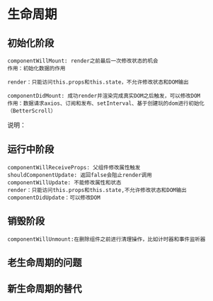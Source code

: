 # 生命周期

## 初始化阶段

```
componentWillMount: render之前最后一次修改状态的机会
作用：初始化数据的作用

render：只能访问this.props和this.state，不允许修改状态和DOM输出

componentDidMount: 成功render并渲染完成真实DOM之后触发，可以修改DOM
作用：数据请求axios、订阅和发布、setInterval、基于创建玩的dom进行初始化（BetterScroll）
```

说明：



## 运行中阶段

```
componentWillReceiveProps: 父组件修改属性触发
shouldComponentUpdate: 返回false会阻止render调用
componentWillUpdate: 不能修改属性和状态
render：只能访问this.props和this.state,不允许修改状态和DOM输出
componentDidUpdate：可以修改DOM
```

## 销毁阶段

```
componentWillUnmount:在删除组件之前进行清理操作，比如计时器和事件监听器
```



## 老生命周期的问题

## 新生命周期的替代